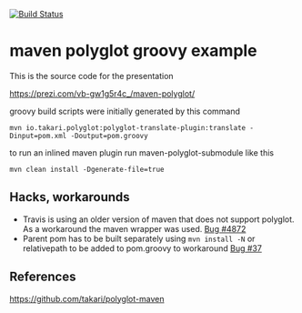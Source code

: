 [![Build Status](https://travis-ci.org/ExampleDriven/maven-polyglot-groovy-example.svg?branch=master)](https://travis-ci.org/ExampleDriven/maven-polyglot-groovy-example)

# maven polyglot groovy example

This is the source code for the presentation

https://prezi.com/vb-gw1g5r4c_/maven-polyglot/

groovy build scripts were initially generated by this command

`mvn io.takari.polyglot:polyglot-translate-plugin:translate -Dinput=pom.xml -Doutput=pom.groovy`

to run an inlined maven plugin run maven-polyglot-submodule like this 

`mvn clean install -Dgenerate-file=true`

## Hacks, workarounds

- Travis is using an older version of maven that does not support polyglot. As a workaround the maven wrapper was used. [Bug #4872](https://github.com/travis-ci/travis-ci/issues/4872)  
- Parent pom has to be built separately using `mvn install -N` or relativepath to be added to pom.groovy to workaround [Bug #37](https://github.com/takari/polyglot-maven/issues/37)


## References

https://github.com/takari/polyglot-maven
